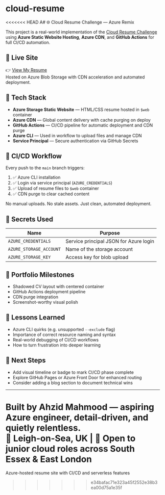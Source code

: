 # cloud-resume
<<<<<<< HEAD
A# 🌐 Cloud Resume Challenge — Azure Remix

This project is a real-world implementation of the [Cloud Resume Challenge](https://cloudresumechallenge.dev/) using **Azure Static Website Hosting**, **Azure CDN**, and **GitHub Actions** for full CI/CD automation.

## 🚀 Live Site

👉 [View My Resume](https://<your-storage-account-name>.z13.web.core.windows.net/)  
Hosted on Azure Blob Storage with CDN acceleration and automated deployment.

## 🧰 Tech Stack

- **Azure Storage Static Website** — HTML/CSS resume hosted in `$web` container
- **Azure CDN** — Global content delivery with cache purging on deploy
- **GitHub Actions** — CI/CD pipeline for automatic deployment and CDN purge
- **Azure CLI** — Used in workflow to upload files and manage CDN
- **Service Principal** — Secure authentication via GitHub Secrets

## 🔄 CI/CD Workflow

Every push to the `main` branch triggers:

1. ✅ Azure CLI installation
2. ✅ Login via service principal (`AZURE_CREDENTIALS`)
3. ✅ Upload of resume files to `$web` container
4. ✅ CDN purge to clear cached content

No manual uploads. No stale assets. Just clean, automated deployment.

## 🔐 Secrets Used

| Name | Purpose |
|------|---------|
| `AZURE_CREDENTIALS` | Service principal JSON for Azure login |
| `AZURE_STORAGE_ACCOUNT` | Name of the storage account |
| `AZURE_STORAGE_KEY` | Access key for blob upload |

## 📸 Portfolio Milestones

- Shadowed CV layout with centered container
- GitHub Actions deployment pipeline
- CDN purge integration
- Screenshot-worthy visual polish

## 🧠 Lessons Learned

- Azure CLI quirks (e.g. unsupported `--exclude` flag)
- Importance of correct resource naming and syntax
- Real-world debugging of CI/CD workflows
- How to turn frustration into deeper learning

## 📌 Next Steps

- Add visual timeline or badge to mark CI/CD phase complete
- Explore GitHub Pages or Azure Front Door for enhanced routing
- Consider adding a blog section to document technical wins

---

Built by **Ahzid Mahmood** — aspiring Azure engineer, detail-driven, and quietly relentless.  
📍 Leigh-on-Sea, UK | 💼 Open to junior cloud roles across South Essex & East London
=======
Azure-hosted resume site with CI/CD and serverless features
<!-- Trigger GitHub Actions -->
>>>>>>> e34bafac71e323a45f2552e38b3ea00d75a1e35f
